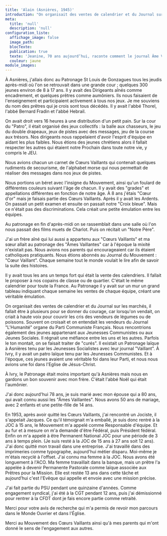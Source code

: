 ```yaml
---
title: 'Alain (Asnières, 1945)'
introduction: "On organisait des ventes de calendrier et du Journal sur les marchés, il fallait être à plusieurs pour se donner du courage, car lorsqu'on vendait, on criait à haute voix pour couvrir les cris des vendeurs de légumes ou de poissons."
meta:
  title: 'null'
  description: 'null'
configuration_liste:
  affichage_image: false
  image_path:
  blocTexte:
  publication: true
  texte: 'Jeanine, 70 ans aujourd’hui, raconte comment le journal Âme Vaillante lui a permis de découvrir Paris, la première fois :'
  couleur: jaune
module_images:
---
```



&Agrave; Asni&egrave;res, j'allais donc au Patronage St Louis de Gonzagues tous les jeudis apr&egrave;s-midi o&ugrave; l'on se retrouvait dans une grande cour ; quelques 300 jeunes environ de 8 &agrave; 17 ans. Il y avait des Dirigeants a&icirc;n&eacute;s comme encadrement, et quelques pr&ecirc;tres comme aum&ocirc;niers. Ils nous faisaient de l'enseignement et participaient activement &agrave; tous nos jeux. Je me souviens du nom des pr&ecirc;tres qui je crois sont tous d&eacute;c&eacute;d&eacute;s. Il y avait l'abb&eacute; Thorel, l'abb&eacute; Bernard Fradin et l'abb&eacute; Hebrail.

On avait droit vers 16 heures &agrave; une distribution d'un petit pain. Sur la cour du "Patro", il &eacute;tait organis&eacute; des jeux collectifs : la balle aux chasseurs, le jeu du double drapeaux, jeux de pistes avec des messages, jeu de la course aux tr&eacute;sors. Nos dirigeants nous rappelaient d'avoir l'esprit d'&eacute;quipe en aidant les plus faibles. Nous &eacute;tions des jeunes chr&eacute;tiens alors il fallait respecter les autres qui &eacute;taient notre Prochain dans toute notre vie, y compris le JEU.

Nous avions chacun un carnet de Cœurs Vaillants qui contenait quelques rudiments de secourisme, de l'alphabet morse qui nous permettait de r&eacute;aliser des messages dans nos jeux de pistes.

Nous portions un b&eacute;ret avec l'insigne du Mouvement, ainsi qu'un foulard de diff&eacute;rentes couleurs suivant l'&acirc;ge de chacun. Il y avait des "grades" et appellations diff&eacute;rentes en fonction de notre &acirc;ge. &Agrave; 8 ans j'&eacute;tais "Cœur d'or" mais je faisais partie des Cœurs Vaillants. Apr&egrave;s il y avait les Ardents. On passait un petit examen et ensuite on passait notre "Croix bleue". Mais ce n'&eacute;tait pas des discriminations. Cela cr&eacute;ait une petite &eacute;mulation entre les &eacute;quipes.

Au patronage en fin d'apr&egrave;s-midi on se rassemblait dans une salle o&ugrave; l'on nous passait des films muets de Charlot. Puis on r&eacute;citait un "Notre P&egrave;re".

J'ai un fr&egrave;re a&icirc;n&eacute; qui lui aussi a appartenu aux "Cœurs Vaillants" et ma sœur allait au patronage des "&Acirc;mes Vaillantes" car &agrave; l'&eacute;poque la mixit&eacute; n'existait pas. Nous avions nos parents qui encourageaient car ils &eacute;taient catholiques pratiquants. Nous &eacute;tions abonn&eacute;s au Journal du Mouvement : "Cœur Vaillant". Chaque semaine tout le monde voulait le lire afin de savoir la suite des histoires.

Il y avait tous les ans un temps fort qui &eacute;tait la vente des calendriers. Il fallait le proposer &agrave; nos copains de classe ou de quartier. C'&eacute;tait le m&ecirc;me calendrier pour toute la France. Au Patronage il y avait sur un mur un grand tableau indiquant chaque semaine les ventes de chaque &eacute;quipe, cr&eacute;ant une v&eacute;ritable &eacute;mulation.

On organisait des ventes de calendrier et du Journal sur les march&eacute;s, il fallait &ecirc;tre &agrave; plusieurs pour se donner du courage, car lorsqu'on vendait, on criait &agrave; haute voix pour couvrir les cris des vendeurs de l&eacute;gumes ou de poissons. Souvent on croisait et on entendait les vendeurs du Journal "L'Humanit&eacute;" organe du Parti Communiste Fran&ccedil;ais. Nous rencontrions &eacute;galement des jeunes appartenant aux Jeunesses Communistes ou aux Jeunes Sociales. Il r&eacute;gnait une m&eacute;fiance entre les uns et les autres. Parfois le ton montait, on se faisait traiter de "cur&eacute;s". Il existait un Patronage la&iuml;que &agrave; Asni&egrave;res tenu par les Jeunesses Socialistes avec leur journal "Vaillant". &Agrave; Ivry, il y avait un patro la&iuml;que tenu par les Jeunesses Communistes. Et &agrave; l'&eacute;poque, ces jeunes avaient une v&eacute;ritable foi dans leur Parti, et nous nous avions une foi dans l'Eglise de J&eacute;sus-Christ.

&Agrave; Ivry, le Patronage &eacute;tait moins important qu'&agrave; Asni&egrave;res mais nous en gardons un bon souvenir avec mon fr&egrave;re. C'&eacute;tait l'abb&eacute; No&euml;l qui &eacute;tait l'aum&ocirc;nier.

J'ai donc aujourd'hui 78 ans, je suis mari&eacute; avec mon &eacute;pouse qui a 80 ans, qui avait connu aussi les "&Acirc;mes Vaillantes". Nous avons 50 ans de mariage, avec 2 enfants et une petite-fille de 14 ans.

En 1953, apr&egrave;s avoir quitt&eacute; les Cœurs Vaillants, j'ai rencontr&eacute; un Jociste, il s'appelait Jacques. Ce qu'il t&eacute;moignait m'a emball&eacute;, je suis donc rentr&eacute; &agrave; la JOC &agrave; 15 ans, le Mouvement m'a appel&eacute; comme Responsable d'&eacute;quipe. Et au fur et &agrave; mesure on m'a demand&eacute; d'&ecirc;tre F&eacute;d&eacute;ral, puis Pr&eacute;sident f&eacute;d&eacute;ral. Enfin on m'a appel&eacute; &agrave; &ecirc;tre Permanent National JOC pour une p&eacute;riode de 3 ans &agrave; temps plein. (Je suis rest&eacute; &agrave; la JOC de 15 ans &agrave; 27 ans soit 12 ans). J'ai donc quitt&eacute; mon travail dans une entreprise. J'ai travaill&eacute; dans des imprimeries comme typographe, aujourd'hui m&eacute;tier disparu. Moi-m&ecirc;me je m'&eacute;tais recycl&eacute; &agrave; l'offset. J'ai connu ma femme &agrave; la JOC. Nous avons &eacute;t&eacute; longuement &agrave; l'ACO. Ma femme travaillait dans la banque, mais un pr&ecirc;tre l'a appel&eacute;e &agrave; devenir Permanente Pastorale comme la&iuml;que associ&eacute;e aux Pr&ecirc;tres pour la Mission. Elle est rest&eacute;e 13 ans dans cette t&acirc;che et aujourd’hui c'est l'Ev&ecirc;que qui appelle et envoie avec une mission pr&eacute;cise.

J'ai fait partie du PSU pendant une quinzaine d'ann&eacute;es. Comme engagement syndical, j'ai &eacute;t&eacute; &agrave; la CGT pendant 12 ans, puis j'ai d&eacute;missionn&eacute; pour rentrer &agrave; la CFDT dont je fais encore partie comme retrait&eacute;.

Merci pour votre avis de recherche qui m'a permis de revoir mon parcours dans le Monde Ouvrier et dans l'&Eacute;glise.

Merci au Mouvement des Cœurs Vaillants ainsi qu'&agrave; mes parents qui m'ont donn&eacute; le sens de l'engagement aux autres.